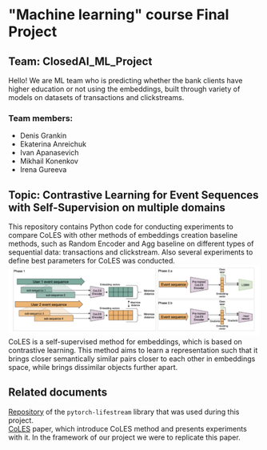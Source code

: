 # "Machine learning" course Final Project
## Team: ClosedAI_ML_Project

Hello! We are ML team who is predicting whether the bank clients have higher education or not using the embeddings, built through variety of models on datasets of transactions and clickstreams.

### Team members:

- Denis Grankin
- Ekaterina Anreichuk
- Ivan Apanasevich
- Mikhail Konenkov
- Irena Gureeva
## Topic: Contrastive Learning for Event Sequences with Self-Supervision on multiple domains
This repository contains Python code for conducting experiments to compare CoLES with other methods of embeddings creation baseline methods, such as Random Encoder and Agg baseline on different types of sequential data: transactions and clickstream. Also several experiments to define best parameters for CoLES was conducted.
![alt text](pics/General_Coles_framework.png)
CoLES is a self-supervised method for embeddings, which is based on contrastive learning. This method aims to learn a representation such that it brings closer semantically similar pairs closer to each other in embeddings space, while brings dissimilar objects further apart.
## Related documents
[Repository](https://github.com/dllllb/pytorch-lifestream) of the `pytorch-lifestream` library that was used during this project. <br>
[CoLES](https://arxiv.org/abs/2002.08232) paper, which introduce CoLES method and presents experiments with it. In the framework of our project we were to replicate this paper.
##
